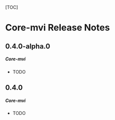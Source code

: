 [TOC]
# Core-mvi Release Notes
## 0.4.0-alpha.0
##### Core-mvi
* TODO
## 0.4.0
##### Core-mvi
* TODO